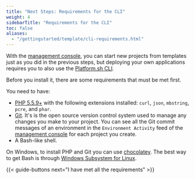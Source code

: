 ```yaml
---
title: "Next Steps: Requirements for the CLI"
weight: 4
sidebarTitle: "Requirements for the CLI"
toc: false
aliases:
  - "/gettingstarted/template/cli-requirements.html"
---
```


With the [management console](/administration/web/_index.md), you can start new projects from templates just as you did in the previous steps, but deploying your own applications requires you to also use the [Platform.sh CLI](/development/cli/_index.md).

Before you install it, there are some requirements that must be met first.

You need to have:

* [PHP 5.5.9+](https://www.php.net/manual/en/install.php) with the following extensions installed: `curl`, `json`, `mbstring`, `pcre`, and `phar`.
* [Git](https://docs.github.com/en/get-started/quickstart/set-up-git). It's is the open source version control system used to manage any changes you make to your project. You can see all the Git commit messages of an environment in the `Environment Activity` feed of the [management console](/administration/web/_index.md) for each project you create.
* A Bash-like shell.

On Windows, to install PHP and Git you can use [chocolatey](https://docs.chocolatey.org/en-us/). The best way to get Bash is through [Windows Subsystem for Linux](https://msdn.microsoft.com/en-gb/commandline/wsl/about).

{{< guide-buttons next="I have met all the requirements" >}}
